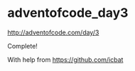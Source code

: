# adventofcode_day3
http://adventofcode.com/day/3

Complete!

With help from https://github.com/icbat
